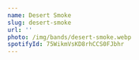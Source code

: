 ```yaml
---
name: Desert Smoke
slug: desert-smoke
url: ''
photo: /img/bands/desert-smoke.webp
spotifyId: 75WikmVsKD8rhCCS0FJbhr
---
```

